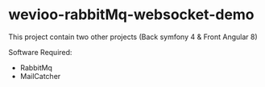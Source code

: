 # wevioo-rabbitMq-websocket-demo

This project contain two other projects (Back symfony 4 & Front Angular 8)

Software Required:
- RabbitMq 
- MailCatcher